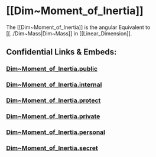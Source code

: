 
# [[Dim~Moment_of_Inertia]] 

The [[Dim~Moment_of_Inertia]] is the angular Equivalent to [[../Dim~Mass|Dim~Mass]] in [[Linear_Dimension]]. 


## Confidential Links & Embeds: 

### [Dim~Moment_of_Inertia.public](/_public\Dimension\Angular_Dimension/Dim~Moment_of_Inertia.public.md) 

### [Dim~Moment_of_Inertia.internal](/_internal\Dimension\Angular_Dimension/Dim~Moment_of_Inertia.internal.md) 

### [Dim~Moment_of_Inertia.protect](/_protect\Dimension\Angular_Dimension/Dim~Moment_of_Inertia.protect.md) 

### [Dim~Moment_of_Inertia.private](/_private\Dimension\Angular_Dimension/Dim~Moment_of_Inertia.private.md) 

### [Dim~Moment_of_Inertia.personal](/_personal\Dimension\Angular_Dimension/Dim~Moment_of_Inertia.personal.md) 

### [Dim~Moment_of_Inertia.secret](/_secret\Dimension\Angular_Dimension/Dim~Moment_of_Inertia.secret.md)

